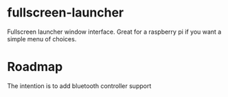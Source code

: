 # fullscreen-launcher
Fullscreen launcher window interface. Great for a raspberry pi if you want a simple menu of choices.

# Roadmap

The intention is to add bluetooth controller support
